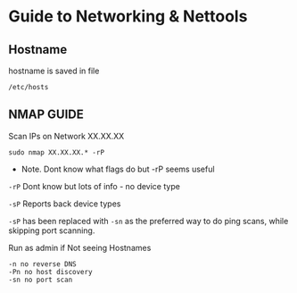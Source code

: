 # Guide to Networking & Nettools


## Hostname

hostname is saved in file

`/etc/hosts`


## NMAP GUIDE

Scan IPs on Network XX.XX.XX

`sudo nmap XX.XX.XX.* -rP`

* Note. Dont know what flags do but -rP seems useful

`-rP`   Dont know but lots of info - no device type


`-sP`   Reports back device types

`-sP` has been replaced with `-sn` as the preferred way to do ping scans, while skipping port scanning.

Run as admin if Not seeing Hostnames

```
-n no reverse DNS
-Pn no host discovery
-sn no port scan
```
